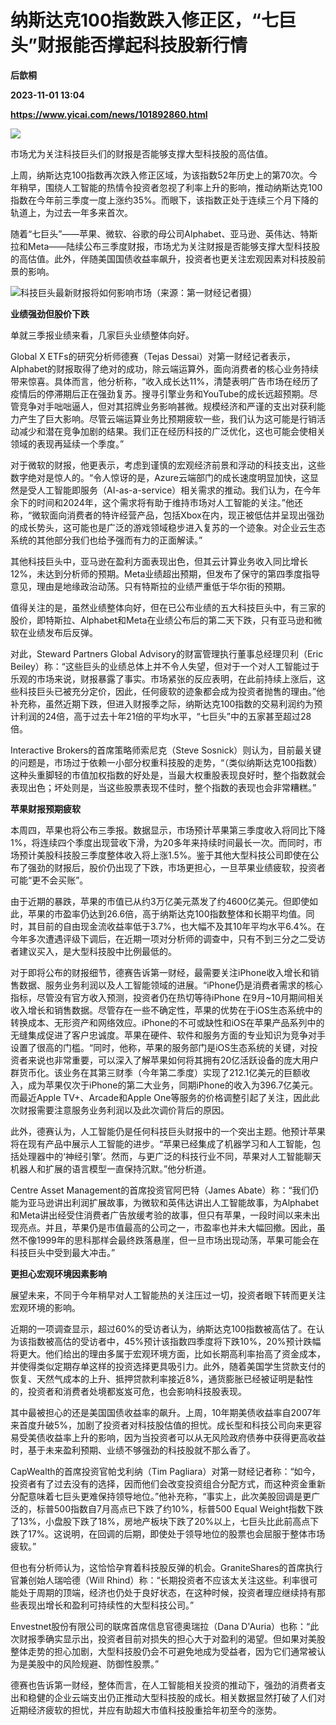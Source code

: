 # 纳斯达克100指数跌入修正区，“七巨头”财报能否撑起科技股新行情
**后歆桐**

**2023-11-01 13:04**

**https://www.yicai.com/news/101892860.html**

![](https://imgcdn.yicai.com/uppics/slides/2023/11/7b02b86616fffe753b47cb3253d2da2d.jpg)

市场尤为关注科技巨头们的财报是否能够支撑大型科技股的高估值。

上周，纳斯达克100指数再次跌入修正区域，为该指数52年历史上的第70次。今年稍早，围绕人工智能的热情令投资者忽视了利率上升的影响，推动纳斯达克100指数在今年前三季度一度上涨约35%。而眼下，该指数正处于连续三个月下降的轨道上，为过去一年多来首次。

随着“七巨头”——苹果、微软、谷歌的母公司Alphabet、亚马逊、英伟达、特斯拉和Meta——陆续公布三季度财报，市场尤为关注财报是否能够支撑大型科技股的高估值。此外，伴随美国国债收益率飙升，投资者也更关注宏观因素对科技股前景的影响。

![科技巨头最新财报将如何影响市场（来源：第一财经记者摄）](https://imgcdn.yicai.com/uppics/images/2023/11/143ec13a17851c7f73aa4c06e1620cbc.jpg)

**业绩强劲但股价下跌**

单就三季报业绩来看，几家巨头业绩整体向好。

Global X ETFs的研究分析师德赛（Tejas Dessai）对第一财经记者表示，Alphabet的财报取得了绝对的成功，除云端运算外，面向消费者的核心业务持续带来惊喜。具体而言，他分析称，“收入成长达11%，清楚表明广告市场在经历了疫情后的停滞期后正在强劲复苏。搜寻引擎业务和YouTube的成长远超预期。尽管竞争对手咄咄逼人，但对其招牌业务影响甚微。规模经济和严谨的支出对获利能力产生了巨大影响。尽管云端运算业务比预期疲软一些，我们认为这可能是行销活动减少和潜在竞争加剧的结果。我们正在经历科技的广泛优化，这也可能会使相关领域的表现再延续一个季度。”

对于微软的财报，他更表示，考虑到谨慎的宏观经济前景和浮动的科技支出，这些数字绝对是惊人的。“令人惊讶的是，Azure云端部门的成长速度明显加快，这显然是受人工智能即服务（AI-as-a-service）相关需求的推动。我们认为，在今年余下的时间和2024年，这个需求将有助于维持市场对人工智能的关注。”他还称，“微软面向消费者的特许经营产品，包括Xbox在内，现正被低估并呈现出强劲的成长势头，这可能也是广泛的游戏领域稳步进入复苏的一个迹象。对企业云生态系统的其他部分我们也给予强而有力的正面解读。”

其他科技巨头中，亚马逊在盈利方面表现出色，但其云计算业务收入同比增长12%，未达到分析师的预期。Meta业绩超出预期，但发布了保守的第四季度指导意见，理由是地缘政治动荡。只有特斯拉的业绩严重低于华尔街的预期。

值得关注的是，虽然业绩整体向好，但在已公布业绩的五大科技巨头中，有三家的股价，即特斯拉、Alphabet和Meta在业绩公布后的第二天下跌，只有亚马逊和微软在业绩发布后反弹。

对此，Steward Partners Global Advisory的财富管理执行董事总经理贝利（Eric Beiley）称：“这些巨头的业绩总体上并不令人失望，但对于一个对人工智能过于乐观的市场来说，财报暴露了事实。市场紧张的反应表明，在此前持续上涨后，这些科技巨头已被充分定价，因此，任何疲软的迹象都会成为投资者抛售的理由。”他补充称，虽然近期下跌，但进入财报季之际，纳斯达克100指数的交易利润约为预计利润的24倍，高于过去十年21倍的平均水平，“七巨头”中的五家甚至超过28倍。

Interactive Brokers的首席策略师索尼克（Steve Sosnick）则认为，目前最关键的问题是，市场过于依赖一小部分权重科技股的走势，“（类似纳斯达克100指数）这种头重脚轻的市值加权指数的好处是，当最大权重股表现良好时，整个指数就会表现出色；坏处则是，当这些股票表现不佳时，整个指数的表现也会非常糟糕。”

**苹果财报预期疲软**

本周四，苹果也将公布三季报。数据显示，市场预计苹果第三季度收入将同比下降1%，将连续四个季度出现营收下滑，为20多年来持续时间最长一次。而同时，市场预计美股科技股三季度整体收入将上涨1.5%。鉴于其他大型科技公司即使在公布了强劲的财报后，股价仍出现了下跌，市场更担心，一旦苹果业绩疲软，投资者可能“更不会买账”。

由于近期的暴跌，苹果的市值已从约3万亿美元蒸发了约4600亿美元。但即使如此，苹果的市盈率仍达到26.6倍，高于纳斯达克100指数整体和长期平均值。同时，其目前的自由现金流收益率低于3.7%，也大幅不及其10年平均水平6.4%。在今年多次遭遇评级下调后，在近期一项对分析师的调查中，只有不到三分之二受访者建议买入，是大型科技股中比例最低的。

对于即将公布的财报细节，德赛告诉第一财经，最需要关注iPhone收入增长和销售数据、服务业务利润以及人工智能领域的进展。“iPhone仍是消费者需求的核心指标，尽管没有官方收入预测，投资者仍在热切等待iPhone 在9月~10月期间相关收入增长和销售数据。尽管存在一些不确定性，苹果的优势在于iOS生态系统中的转换成本、无形资产和网络效应。iPhone的不可或缺性和iOS在苹果产品系列中的无缝集成促进了客户忠诚度。苹果在硬件、软件和服务方面的专业知识为竞争对手设置了很高的门槛。“同时，他称，苹果的服务部门是iOS生态系统的关键，对投资者来说也非常重要，可以深入了解苹果如何将其拥有20亿活跃设备的庞大用户群货币化。该业务在其第三财季（今年第二季度）实现了212.1亿美元的巨额收入，成为苹果仅次于iPhone的第二大业务，同期iPhone的收入为396.7亿美元。而最近Apple TV+、Arcade和Apple One等服务的价格调整引起了关注，因此此次财报需要注意服务业务利润以及此次调价背后的原因。

此外，德赛认为，人工智能仍是任何科技巨头财报中的一个突出主题。他预计苹果将在现有产品中展示人工智能的进步。“苹果已经集成了机器学习和人工智能，包括处理器中的‘神经引擎’。然而，与更广泛的科技行业不同，苹果对人工智能聊天机器人和扩展的语言模型一直保持沉默。”他分析道。

Centre Asset Management的首席投资官阿巴特（James Abate）称：“我们仍能为亚马逊讲出利润扩展故事，为微软和英伟达讲出人工智能故事，为Alphabet和Meta讲出经受住消费者广告放缓考验的故事，但只有苹果，一段时间以来未出现亮点。并且，苹果仍是市值最高的公司之一，市盈率也并未大幅回撤。因此，虽然不像1999年的思科那样会最终跌落悬崖，但一旦市场出现动荡，苹果可能会在科技巨头中受到最大冲击。”

**更担心宏观环境因素影响**

展望未来，不同于今年稍早对人工智能热的关注压过一切，投资者眼下转而更关注宏观环境的影响。

近期的一项调查显示，超过60%的受访者认为，纳斯达克100指数被高估了。在认为该指数被高估的受访者中，45%预计该指数四季度将下跌10%，20%预计跌幅将更大。他们给出的理由多属于宏观环境方面，比如长期高利率抬高了资金成本，并使得类似定期存单这样的投资选择更具吸引力。此外，随着美国学生贷款支付的恢复、天然气成本的上升、抵押贷款利率接近8%，通货膨胀已经被证明是黏性的，投资者和消费者处境都岌岌可危，也会影响科技股表现。

其中最被担心的还是美国国债收益率的飙升。上周，10年期美债收益率自2007年来首度升破5%，加剧了投资者对科技股估值的担忧。成长型和科技公司向来更容易受美债收益率上升的影响，因为当投资者可以从无风险政府债券中获得更高收益时，基于未来盈利预期、业绩不够强劲的科技股就不那么香了。

CapWealth的首席投资官帕戈利纳（Tim Pagliara）对第一财经记者称：“如今，投资者有了过去没有的选择，因而他们会改变投资组合分配方式，而这种资金重新分配意味着七巨头更难保持领导地位。”他补充称，“事实上，此次美股回调是更广泛的，标普500指数自7月高点已下跌了约10%，标普500 Equal Weight指数下跌了13%，小盘股下跌了18%，房地产板块下跌了20%以上，七巨头比此前高点下跌了17%。这说明，在回调的后期，即使处于领导地位的股票也会屈服于整体市场疲软。”

但也有分析师认为，这恰恰孕育着科技股反弹的机会。GraniteShares的首席执行官兼创始人瑞哈德（Will Rhind）称：“长期投资者不应该太关注这些。利率很可能处于周期的顶端，经济也仍处于良好状态，在这种时候，投资者理应继续持有那些表现出增长和盈利可持续性的大型科技公司。”

Envestnet股份有限公司的联席首席信息官德奥瑞拉（Dana D'Auria）也称：“此次财报季确实显示出，投资者目前对损失的担心大于对盈利的渴望。但如果对美股整体走势的担心加剧，大型科技股仍会不可避免地成为受益者，因为它们通常被认为是美股中的风险规避、防御性股票。”

德赛也告诉第一财经，整体而言，在人工智能相关投资的推动下，强劲的消费者支出和稳健的企业云端支出仍正推动大型科技股的成长。相关数据显然打破了人们对近期经济疲软的担忧，并应有助超大市值科技股重拾年初至今的涨势。
